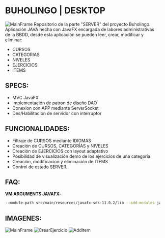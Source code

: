 # BUHOLINGO | DESKTOP
![MainFrame](https://i.ibb.co/VvzBpJx/Buholingo-Portada.jpg)
Repositorio de la parte "SERVER" del proyecto Buholingo. <br>
Aplicación JAVA hecha con JavaFX encargada de labores administrativas de la BBDD, desde esta aplicación se pueden leer, crear, modificar y eliminar:
 - CURSOS
 - CATEGORIAS
 - NIVELES
 - EJERCICIOS
 - ITEMS

## SPECS:
- MVC JavaFX
- Implementación de patron de diseño DAO
- Conexion con APP mediante ServerSocket
- Des/Habilitación de servidor con interruptor


## FUNCIONALIDADES:
- Filtraje de CURSOS mediante IDIOMAS
- Creación de CURSOS, CATEGORÍAS y NIVELES
- Creación de EJERCICIOS con layout adaptativo
- Posibilidad de visualización demo de los ejercicios de una categoría
- Creación, modificacion y eliminación de ITEMS 
- Control de estado SERVER.

## FAQ:
**VM ARGUMENTS JAVAFX:** 
```bash
--module-path src/main/resources/javafx-sdk-11.0.2/lib --add-modules javafx.controls,javafx.fxml
```

## IMAGENES:
![MainFrame](https://i.ibb.co/Ry3dcmh/DuoDesk.png)
![CrearEjercicio](https://i.ibb.co/wQz2JZr/image.png)
![AddItem](https://i.ibb.co/KV0Yp8V/image.png)
